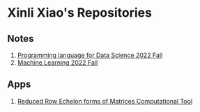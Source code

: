 # Xinli Xiao's Repositories

## Notes

1. [Programming language for Data Science 2022 Fall](https://xiaoxl.github.io/prds22)
2. [Machine Learning 2022 Fall](https://xiaoxl.github.io/ml22)


## Apps

1. [Reduced Row Echelon forms of Matrices Computational Tool](https://xiaoxl-rref-rref-0p6ebo.streamlitapp.com/)